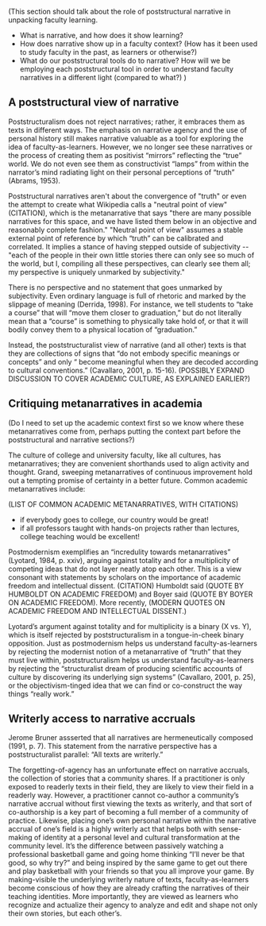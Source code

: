 (This section should talk about the role of poststructural narrative in unpacking faculty learning.

* What is narrative, and how does it show learning?
* How does narrative show up in a faculty context? (How has it been used to study faculty in the past, as learners or otherwise?)
* What do our poststructural tools do to narrative? How will we be employing each poststructural tool in order to understand faculty narratives in a different light (compared to what?)
)

A poststructural view of narrative
------------------------------------

Poststructuralism does not reject narratives; rather, it embraces them as texts in different ways. The emphasis on narrative agency and the use of personal history still makes narrative valuable as a tool for exploring the idea of faculty-as-learners. However, we no longer see these narratives or the process of creating them as positivist “mirrors” reflecting the “true” world. We do not even see them as constructivist “lamps” from within the narrator’s mind radiating light on their personal perceptions of “truth” (Abrams, 1953). 

Poststructural narratives aren't about the convergence of "truth" or even the attempt to create what Wikipedia calls a "neutral point of view" (CITATION), which is the metanarrative that says "there are many possible narratives for this space, and we have listed them below in an objective and reasonably complete fashion." "Neutral point of view" assumes a stable external point of reference by which “truth” can be calibrated and correlated. It implies a stance of having stepped outside of subjectivity -- "each of the people in their own little stories there can only see so much of the world, but I, compiling all these perspectives, can clearly see them all; my perspective is uniquely unmarked by subjectivity." 

There is no perspective and no statement that goes unmarked by subjectivity. Even ordinary language is full of rhetoric and marked by the slippage of meaning (Derrida, 1998). For instance, we tell students to “take a course” that will “move them closer to graduation,” but do not literally mean that a “course” is something to physically take hold of, or that it will bodily convey them to a physical location of “graduation.”

Instead, the poststructuralist view of narrative (and all other) texts is that they are collections of signs that “do not embody specific meanings or concepts” and only “ become meaningful when they are decoded according to cultural conventions.” (Cavallaro, 2001, p. 15-16). (POSSIBLY EXPAND DISCUSSION TO COVER ACADEMIC CULTURE, AS EXPLAINED EARLIER?)

Critiquing metanarratives in academia
--------------------------------------------

(Do I need to set up the academic context first so we know where these metanarratives come from, perhaps putting the context part before the poststructural and narrative sections?)

The culture of college and university faculty, like all cultures, has metanarratives; they are convenient shorthands used to align activity and thought. Grand, sweeping metanarratives of continuous improvement hold out a tempting promise of certainty in a better future. Common academic metanarratives include:

(LIST OF COMMON ACADEMIC METANARRATIVES, WITH CITATIONS)

* if everybody goes to college, our country would be great!
* if all professors taught with hands-on projects rather than lectures, college teaching would be excellent!

Postmodernism exemplifies an “incredulity towards metanarratives” (Lyotard, 1984, p. xxiv), arguing against totality and for a multiplicity of competing ideas that do not layer neatly atop each other.
This is a view consonant with statements by scholars on the importance of academic freedom and intellectual dissent. (CITATION) Humboldt said (QUOTE BY HUMBOLDT ON ACADEMIC FREEDOM) and Boyer said (QUOTE BY BOYER ON ACADEMIC FREEDOM). More recently, (MODERN QUOTES ON ACADEMIC FREEDOM AND INTELLECTUAL DISSENT.)

Lyotard’s argument against totality and for multiplicity is a binary (X vs. Y), which is itself rejected by poststructuralism in a tongue-in-cheek binary opposition. Just as postmodernism helps us understand faculty-as-learners by rejecting the modernist notion of a metanarrative of “truth” that they must live within, poststructuralism helps us understand faculty-as-learners by rejecting the “structuralist dream of producing scientific accounts of culture by discovering its underlying sign systems” (Cavallaro, 2001, p. 25), or the objectivism-tinged idea that we can find or co-construct the way things “really work.”

Writerly access to narrative accruals
------------------------------------------

Jerome Bruner assserted that all narratives are hermeneutically composed (1991, p. 7). This statement from the narrative perspective has a poststructuralist parallel: “All texts are writerly.” 

The forgetting-of-agency has an unfortunate effect on narrative accruals, the collection of stories that a community shares. If a practitioner is only exposed to readerly texts in their field, they are likely to view their field in a readerly way. However, a practitioner cannot co-author a community’s narrative accrual without first viewing the texts as writerly, and that sort of co-authorship is a key part of becoming a full member of a community of practice. Likewise, placing one’s own personal narrative within the narrative accrual of one’s field is a highly writerly act that helps both with sense-making of identity at a personal level and cultural transformation at the community level. It’s the difference between passively watching a professional basketball game and going home thinking “I’ll never be that good, so why try?” and being inspired by the same game to get out there and play basketball with your friends so that you all improve your game. By making-visible the underlying writerly nature of texts, faculty-as-learners become conscious of how they are already crafting the narratives of their teaching identities. More importantly, they are viewed as learners who recognize and actualize their agency to analyze and edit and shape not only their own stories, but each other’s.
